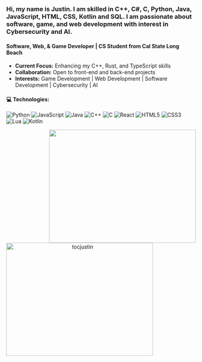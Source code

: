 ### Hi, my name is Justin. I am skilled in C++, C#, C, Python, Java, JavaScript, HTML, CSS, Kotlin and SQL. I am passionate about software, game, and web development with interest in Cybersecurity and AI.
#### Software, Web, & Game Developer | CS Student from Cal State Long Beach

- **Current Focus:** Enhancing my C++, Rust, and TypeScript skills
- **Collaboration:** Open to front-end and back-end projects
- **Interests:** Game Development | Web Development | Software Development | Cybersecurity | AI

#### 💻 Technologies:
![Python](https://img.shields.io/badge/-Python-3776AB?style=flat-square&logo=Python&logoColor=white)
![JavaScript](https://img.shields.io/badge/-JavaScript-F7DF1E?style=flat-square&logo=javascript&logoColor=black)
![Java](https://img.shields.io/badge/-Java-007396?style=flat-square&logo=java&logoColor=white)
![C++](https://img.shields.io/badge/-C++-00599C?style=flat-square&logo=cplusplus&logoColor=white)
![C](https://img.shields.io/badge/-C-A8B9CC?style=flat-square&logo=c&logoColor=white)
![React](https://img.shields.io/badge/-React-61DAFB?style=flat-square&logo=react&logoColor=black)
![HTML5](https://img.shields.io/badge/-HTML5-E34F26?style=flat-square&logo=html5&logoColor=white)
![CSS3](https://img.shields.io/badge/-CSS3-1572B6?style=flat-square&logo=css3&logoColor=white)
![Lua](https://img.shields.io/badge/-Lua-2C2D72?style=flat-square&logo=lua&logoColor=white)
![Kotlin](https://img.shields.io/badge/-Kotlin-7F52FF?style=flat-square&logo=kotlin&logoColor=white)
<p align=center>
    <div align=center>
      <a href="https://github.com/tocjustin/github-readme-stats" title="Go to Source">
        <img align="right" height= 300 width=390 src="https://github-readme-stats.vercel.app/api?username=tocjustin&show_icons=true&theme=react&border_color=61dafb&hide_border=true" />
      </a>
      <a href="https://github.com/denvercoder1/github-readme-streak-stats" title="Go to Source">
        <img align="left" height= 300 width=390 src="https://github-readme-stats.vercel.app/api/top-langs/?username=tocjustin&title_color=61dafb&text_color=ffffff&icon_color=61dafb&bg_color=20232a&langs_count=8&layout=compact&border_color=61dafb&hide_border=true&size_weight=0.5&count_weight=0.5" alt="tocjustin" />
    </a>
  </div>
</p>
